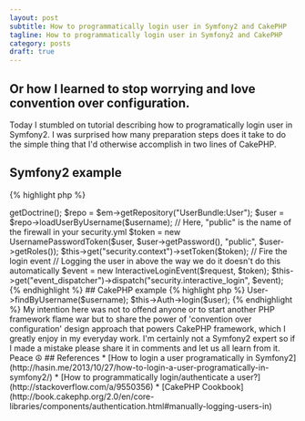 ```yaml
---
layout: post
subtitle: How to programmatically login user in Symfony2 and CakePHP
tagline: How to programmatically login user in Symfony2 and CakePHP
category: posts
draft: true
---
```


## Or how I learned to stop worrying and love convention over configuration.

Today I stumbled on tutorial describing how to programatically login user in Symfony2. I was surprised how many preparation steps does it take to do the simple thing that I'd otherwise accomplish in two lines of CakePHP.

## Symfony2 example

{% highlight php %}
<?php
use Symfony\Component\EventDispatcher\EventDispatcher,
    Symfony\Component\Security\Core\Authentication\Token\UsernamePasswordToken,
    Symfony\Component\Security\Http\Event\InteractiveLoginEvent;

$em = $this->getDoctrine();
$repo = $em->getRepository("UserBundle:User");
$user = $repo->loadUserByUsername($username);

// Here, "public" is the name of the firewall in your security.yml
$token = new UsernamePasswordToken($user, $user->getPassword(), "public", $user->getRoles());
$this->get("security.context")->setToken($token);

// Fire the login event
// Logging the user in above the way we do it doesn't do this automatically
$event = new InteractiveLoginEvent($request, $token);
$this->get("event_dispatcher")->dispatch("security.interactive_login", $event);
{% endhighlight %}

## CakePHP example

{% highlight php %}
<?php
$user = $this->User->findByUsername($username);
$this->Auth->login($user);
{% endhighlight %}

My intention here was not to offend anyone or to start another PHP framework flame war but to share the power of 'convention over configuration' design approach that powers CakePHP framework, which I greatly enjoy in my everyday work.

I'm certainly not a Symfony2 expert so if I made a mistake please share it in comments and let us all learn from it.

Peace ☮

## References
* [How to login a user programatically in Symfony2](http://hasin.me/2013/10/27/how-to-login-a-user-programatically-in-symfony2/)
* [How to programmatically login/authenticate a user?](http://stackoverflow.com/a/9550356)
* [CakePHP Cookbook](http://book.cakephp.org/2.0/en/core-libraries/components/authentication.html#manually-logging-users-in)
